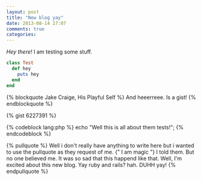 ```yaml
---
layout: post
title: "New blog yay"
date: 2013-08-14 17:07
comments: true
categories: 
---
```


*Hey there!* I am testing some stuff.

```ruby Fake test class
class Test
  def hey
    puts hey
  end
end
````

{% blockquote Jake Craige, His Playful Self %}
And heeerreee. Is a gist!
{% endblockquote %}

{% gist 6227391 %}

{% codeblock lang:php %}
echo "Well this is all about them tests!";
{% endcodeblock %}

{% pullquote %}
Well i don't really have anything to write here but i wanted to use the
pullquote as they request of me. {" I am magic "} I told them. But no one
believed me. It was so sad that this happend like that. Well, I'm excited about
this new blog. Yay ruby and rails? hah. DUHH yay!
{% endpullquote %}

